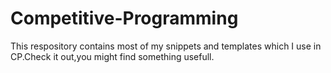 # Competitive-Programming
This respository contains most of my snippets and templates which I use in CP.Check it out,you might find something usefull.
